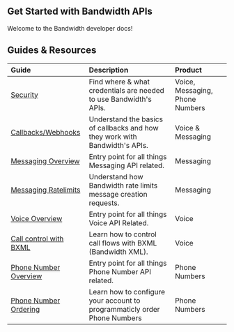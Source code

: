 
<section class="getStarted">


# Get Started with Bandwidth APIs

Welcome to the Bandwidth developer docs!

## Guides & Resources

| Guide                                                          | Description                                                                 | Product                         |
|:---------------------------------------------------------------|:----------------------------------------------------------------------------|:--------------------------------|
| [Security](accountCredentials.md)                              | Find where & what credentials are needed to use Bandwidth's APIs.           | Voice, Messaging, Phone Numbers |
| [Callbacks/Webhooks](callbacks/callbacks.md)                   | Understand the basics of callbacks and how they work with Bandwidth's APIs. | Voice & Messaging               |
| [Messaging Overview](../messaging/about.md)                    | Entry point for all things Messaging API related.                           | Messaging                       |
| [Messaging Ratelimits](../messaging/ratelimits.md)             | Understand how Bandwidth rate limits message creation requests.             | Messaging                       |
| [Voice Overview](../voice/about.md)                            | Entry point for all things Voice API Related.                               | Voice                           |
| [Call control with BXML](../voice/bxml/about.md)               | Learn how to control call flows with BXML (Bandwidth XML).                  | Voice                           |
| [Phone Number Overview](../numbers/about.md)                   | Entry point for all things Phone Number API related.                        | Phone Numbers                   |
| [Phone Number Ordering](../numbers/guides/advancedOrdering.md) | Learn how to configure your account to programmaticly order Phone Numbers   | Phone Numbers                   |
